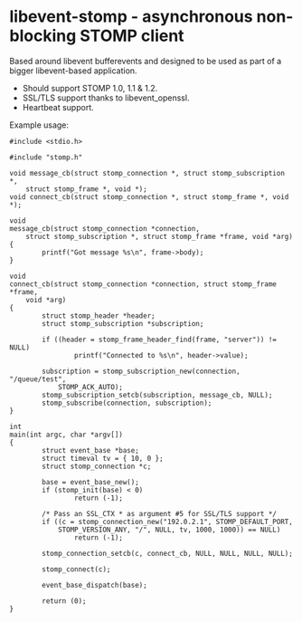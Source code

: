 libevent-stomp - asynchronous non-blocking STOMP client
=======================================================

Based around libevent bufferevents and designed to be used as part of a bigger
libevent-based application.

+ Should support STOMP 1.0, 1.1 & 1.2.
+ SSL/TLS support thanks to libevent\_openssl.
+ Heartbeat support.

Example usage:

    #include <stdio.h>
    
    #include "stomp.h"
    
    void message_cb(struct stomp_connection *, struct stomp_subscription *,
        struct stomp_frame *, void *);
    void connect_cb(struct stomp_connection *, struct stomp_frame *, void *);
    
    void
    message_cb(struct stomp_connection *connection,
        struct stomp_subscription *, struct stomp_frame *frame, void *arg)
    {
            printf("Got message %s\n", frame->body);
    }
    
    void
    connect_cb(struct stomp_connection *connection, struct stomp_frame *frame,
        void *arg)
    {
            struct stomp_header *header;
            struct stomp_subscription *subscription;
    
            if ((header = stomp_frame_header_find(frame, "server")) != NULL)
                    printf("Connected to %s\n", header->value);
    
            subscription = stomp_subscription_new(connection, "/queue/test",
                STOMP_ACK_AUTO);
            stomp_subscription_setcb(subscription, message_cb, NULL);
            stomp_subscribe(connection, subscription);
    }
    
    int
    main(int argc, char *argv[])
    {
            struct event_base *base;
            struct timeval tv = { 10, 0 };
            struct stomp_connection *c;
    
            base = event_base_new();
            if (stomp_init(base) < 0)
                    return (-1);
    
            /* Pass an SSL_CTX * as argument #5 for SSL/TLS support */
            if ((c = stomp_connection_new("192.0.2.1", STOMP_DEFAULT_PORT,
                STOMP_VERSION_ANY, "/", NULL, tv, 1000, 1000)) == NULL)
                    return (-1);
    
            stomp_connection_setcb(c, connect_cb, NULL, NULL, NULL, NULL);
    
            stomp_connect(c);
    
            event_base_dispatch(base);
    
            return (0);
    }
